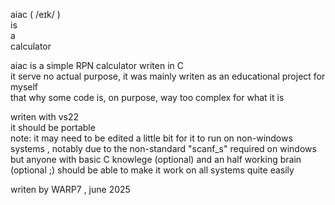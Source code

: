 aiac ( /eɪk/ )  
is  
a  
calculator  
  
aiac is a simple RPN calculator writen in C  
it serve no actual purpose, it was mainly writen as an educational project for myself  
that why some code is, on purpose, way too complex for what it is  
  
writen with vs22  
it should be portable  
note: it may need to be edited a little bit for it to run on non-windows systems , notably due to the non-standard "scanf_s" required on windows  
but anyone with basic C knowlege (optional) and an half working brain (optional ;) should be able to make it work on all systems quite easily

writen by WARP7 , june 2025
